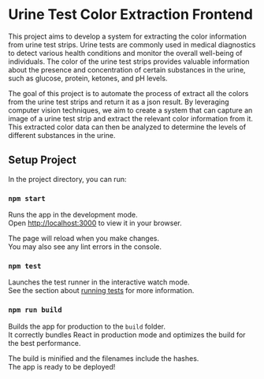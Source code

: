 # Urine Test Color Extraction Frontend

This project aims to develop a system for extracting the color information from urine test strips. Urine tests are commonly used in medical diagnostics to detect various health conditions and monitor the overall well-being of individuals. The color of the urine test strips provides valuable information about the presence and concentration of certain substances in the urine, such as glucose, protein, ketones, and pH levels.

The goal of this project is to automate the process of extract all the colors from the urine test strips and return it as a json result. By leveraging computer vision techniques, we aim to create a system that can capture an image of a urine test strip and extract the relevant color information from it. This extracted color data can then be analyzed to determine the levels of different substances in the urine.

## Setup Project

In the project directory, you can run:

### `npm start`

Runs the app in the development mode.\
Open [http://localhost:3000](http://localhost:3000) to view it in your browser.

The page will reload when you make changes.\
You may also see any lint errors in the console.

### `npm test`

Launches the test runner in the interactive watch mode.\
See the section about [running tests](https://facebook.github.io/create-react-app/docs/running-tests) for more information.

### `npm run build`

Builds the app for production to the `build` folder.\
It correctly bundles React in production mode and optimizes the build for the best performance.

The build is minified and the filenames include the hashes.\
The app is ready to be deployed!
